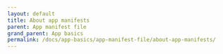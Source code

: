 ```yaml
---
layout: default
title: About app manifests
parent: App manifest file
grand_parent: App basics
permalink: /docs/app-basics/app-manifest-file/about-app-manifests/
---
```

